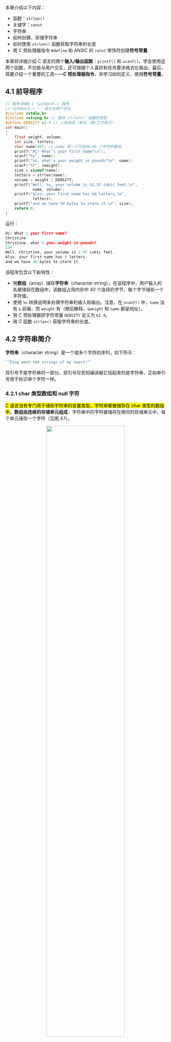 本章介绍以下内容：

- 函数：`strlen()`
- 关键字：`const`
- 字符串
- 如何创建、存储字符串
- 如何使用 `strlen()` 函数获取字符串的长度
- 用 C 预处理器指令 `#define` 和 ANSIC 的 `const` 修饰符创建**符号常量**

本章将详细介绍 C 语言的两个**输入/输出函数**：`printf()` 和 `scanf()`。学会使用这两个函数，不仅能与用户交互，还可根据个人喜好和任务要求格式化输出。最后，简要介绍一个重要的工具——**C 预处理器指令**，并学习如何定义、使用**符号常量**。

## 4.1 前导程序

```c
// 程序清单4.1 talkback.c 程序
// talkback.c -- 演示与用户交互
#include <stdio.h>
#include <string.h> // 提供 strlen() 函数的原型
#define DENSITY 62.4 // 人体密度（单位：磅/立方英尺）
int main()
{
    float weight, volume;
    int size, letters;
    char name[40]; // name 是一个可容纳 40 个字符的数组
    printf("Hi! What's your first name?\n");
    scanf("%s", name);
    printf("%s, what's your weight in pounds?\n", name);
    scanf("%f", &weight);
    size = sizeof(name);
    letters = strlen(name);
    volume = weight / DENSITY;
    printf("Well, %s, your volume is %2.2f cubic feet.\n",
            name, volume);
    printf("Also, your first name has %d letters,\n",
            letters);
    printf("and we have %d bytes to store it.\n", size);
    return 0;
}
```

运行：

```c
Hi! What's your first name?
Christine
Christine, what's your weight in pounds?
154
Well, Christine, your volume is 2.47 cubic feet.
Also, your first name has 9 letters,
and we have 40 bytes to store it.
```

该程序包含以下新特性：

- 用**数组**（array）储存**字符串**（character string）。在该程序中，用户输入的名被储存在数组中，该数组占用内存中 40 个连续的字节，每个字节储存一个字符值。
- 使用 `%s` 转换说明来处理字符串的输入和输出。注意，在 `scanf()` 中，`name` 没有 `&` 前缀，而 `weight` 有（稍后解释，`&weight` 和 `name` 都是地址）。
- 用 C 预处理器把字符常量 `DENSITY` 定义为 `62.4`。
- 用 C 函数 `strlen()` 获取字符串的长度。

## 4.2 字符串简介

**字符串**（character string）是一个或多个字符的序列，如下所示：

```c
`"Zing went the strings of my heart!"`
```

双引号不是字符串的一部分。双引号仅告知编译器它括起来的是字符串，正如单引号用于标识单个字符一样。

### 4.2.1 char 类型数组和 null 字符

<mark>C 语言没有专门用于储存字符串的变量类型，字符串都被储存在 char 类型的数组中</mark>。**数组由连续的存储单元组成**，字符串中的字符被储存在相邻的存储单元中，每个单元储存一个字符（见图 4.1）。

<div align=center>
<img width="70%" src="\programme\C_C++\C_primer_plus\image\数组中的字符串.png"/><br>
<div style="text-align: justify; display: inline-block; color: #5b5b5b; padding: 2px;"> 图 4.1 数组中的字符串</div>
</div>

图 4.1 中数组末尾位置的字符 `\0`。这是**空字符**（null character），C 语言用它标记字符串的结束。空字符不是数字 0，它是**非打印字符**，其 ASCII 码值是（或等价于）0。<mark>C 中的字符串一定以空字符结束，这意味着数组的容量必须至少比待存储字符串中的字符数多 1</mark>。因此，程序清单 4.1 中有 40 个存储单元的字符串，只能储存 39 个字符，剩下一个字节留给空字符。

那么，什么是数组？可以把数组看作是一行连续的多个存储单元。用更正式的说法是，数组是**同类型数据元素的有序序列**。程序清单 4.1 声明创建了一个包含 40 个存储单元（或元素）的数组，每个单元储存一个 `char` 类型的值：

```c
char name[40];
```

`name` 后面的方括号表明这是一个数组，方括号中的 40 表明该数组中的元素数量。`char` 表明每个元素的类型。

字符串看上去比较复杂！必须先创建一个数组，把字符串中的字符逐个放入数组，还要记得在末尾加上一个 `\0`。还好，计算机可以自己处理这些细节。

### 4.2.2 使用字符串

```c
// 程序清单4.2 praise1.c程序
/* praise1.c -- 使用不同类型的字符串 */
#include <stdio.h>
#define PRAISE "You are an extraordinary being."
int main(void)
{
    char name[40];

    printf("What's your name? ");
    scanf("%s", name);
    printf("Hello, %s.%s\n", name, PRAISE);

    return 0;
}
```

运行：

```c
What's your name? Angela Plains
Hello, Angela.You are an extraordinary being.
```

`%s` 告诉 `printf()` 打印一个字符串。`%s` 出现了两次，因为程序要打印两个字符串：一个储存在 `name` 数组中；一个由 `PRAISE` 来表示。

不用亲自把空字符放入字符串末尾，`scanf()` 在读取输入时就已完成这项工作。也不用在字符串常量 `PRAISE` 末尾添加空字符。`PRAISE` 后面用双引号括起来的文本是一个字符串。<mark>编译器会在末尾加上空字符</mark>。

注意（这很重要），`scanf()` 只读取了 `Angela Plains` 中的 `Angela`，<mark> scanf() 在遇到第 1 个空白（空格、制表符或换行符）时就不再读取输入</mark>。因此，`scanf()` 在读到 `Angela` 和 `Plains` 之间的空格时就停止了。一般而言，根据 `%s` 转换说明，`scanf()` 只会读取字符串中的一个单词，而不是一整句。C 语言还有其他的输入函数（如，`fgets()`），用于读取一般字符串。后面章节将详细介绍这些函数。

#### 字符串和字符

字符串常量 `"x"` 和字符常量 `'x'` 不同。

- 区别之一在于 `'x'` 是**基本类型**（char），而 `"x"` 是**派生类型**（`char` 数组）；
- 区别之二是 `"x"` 实际上由两个字符组成：`'x'` 和空字符 `\0`。

### 4.2.3 sizeof 运算符和 strlen() 函数

`sizeof` 运算符以字节为单位给出对象的大小。`strlen()` 函数给出字符串中的字符长度。因为 1 字节储存一个字符，读者可能认为把
两种方法应用于字符串得到的结果相同，但事实并非如此。

```c
// 程序清单4.3 praise2.c程序
/* praise2.c */
// 如果编译器不识别 %zd，尝试换成 %u 或 %lu。
#include <stdio.h>
#include <string.h> /* 提供 strlen() 函数的原型 */
#define PRAISE "You are an extraordinary being."

int main(void)
{
    char name[40];

    printf("What's your name? ");
    scanf("%s", name);
    printf("Hello, %s.%s\n", name, PRAISE);
    printf("Your name of %zd letters occupies %zd memory cells.\n",
            strlen(name), sizeof name);
    printf("The phrase of praise has %zd letters ",
            strlen(PRAISE));
    printf("and occupies %zd memory cells.\n", sizeof PRAISE);

    return 0;
}
```

运行：

```c
What's your name? Serendipity Chance
Hello, Serendipity.You are an extraordinary being.
Your name of 11 letters occupies 40 memory cells.
The phrase of praise has 31 letters and occupies 32 memory cells.
```

`string.h` 头文件包含多个与字符串相关的函数原型，包括 `strlen()`。一般而言，C 把函数库中相关的函数归为一类，并为每类函数提供一个头文件。例如：

- `printf()` 和 `scanf()` 都隶属标准输入和输出函数，使用 `stdio.h` 头文件。
- `string.h` 头文件中包含了 `strlen()` 函数和其他一些与字符串相关的函数，如**拷贝字符串的函数**和**字符串查找函数**。

注意，程序清单 4.3 使用了两种方法处理很长的 `printf()` 语句。

- 第 1 种方法是将 `printf()` 语句分为两行，</mark>可以在参数之间断为两行，但是不要在双引号中的字符串中间断开</mark>；
- 第 2 种方法是使用两个 `printf()` 语句打印一行内容，只在第 2 条 `printf()` 语句中使用换行符（`\n`）。

`sizeof` 运算符报告，`name` 数组有 40 个存储单元。但是，只有前 11 个单元用来储存 `Serendipity`，所以 `strlen()` 得出的结果是 11。`name` 数组的第 12 个单元储存空字符，`strlen()` 并未将其计入。

对于 `PRAISE`，用 `strlen()` 得出的也是字符串中的**字符数**（包括空格和标点符号）。然而，`sizeof` 运算符给出的数更大，因为**它把字符串末尾不可见的空字符也计算在内**。该程序并未明确告诉计算机要给字符串预留多少空间，所以它必须计算双引号内的字符数。

C99 和 C11 标准专门为 `sizeof` 运算符的返回类型添加了 `%zd` 转换说明，这对于 `strlen()` 同样适用。
对于早期的 C，还要知道 `sizeof` 和 `strlen()` 返回的实际类型（通常是 `unsigned` 或 `unsigned long`）。

另外，还要注意一点：上一章的 `sizeof` 使用了**圆括号**，但本例没有。<mark>圆括号的使用时机否取决于运算对象是类型还是特定量。运算对象是类型时，圆括号必不可少，但是对于特定量，可有可无</mark>。也就是说，对于类型，应写成 `sizeof(char)` 或 `sizeof(float)`；对于特定量，可写成 `sizeof name` 或 `sizeof 6.28`。尽管如此，还是建议所有情况下都使用圆括号，如 `sizeof(6.28)`。

## 4.3 常量和 C 预处理器

```c
circumference = 3.14159 * diameter;
circumference = pi * diameter;
```

这里，`3.14159` 是**常量**，`pi` 是**符号常量**。

为什么使用符号常量更好？

- 首先，常量名比数字表达的信息更多。
- 另外，假设程序中的多处使用一个常量，有时需要改变它的值。如果程序使用符号常量，则只需更改符号常量的定义，不用在程序中查找使用常量的地方，然后逐一修改。

如何创建符号常量？方法之一是声明一个变量，然后将该变量设置为所需的常量。如：

```c
float taxrate;
taxrate = 0.015;
```

这样做提供了一个符号名，但是 `taxrate` 是一个变量，程序可能会无意间改变它的值。

C 语言还提供了一个更好的方案——C 预处理器。**C 预处理器**也可以用来定义符号常量。只需在程序顶部添加下面一行：

```c
#define TAXRATE 0.015
```

编译程序时，程序中所有的 `TAXRATE` 都会被替换成 `0.015`。这一过程被称为**编译时替换**（compile-time substitution）。在运行程序时，程序中所有的替换均已完成。通常，这样定义的常量也称为**明示常量**（manifest constant）。

请注意格式，首先是 `#define`，接着是符号常量名（`TAXRATE`），然后是符号常量的值（`0.015`）。注意，其中并没有 `=` 符号。所以，其通用格式如下：

```c
#define NAME value
```

实际应用时，用选定的符号常量名和合适的值来替换 `NAME` 和 `value`。<mark>注意，末尾不用加分号</mark>，因为这是一种由预处理器处理的替换机制。为什么 `TAXRATE` 要用大写？用大写表示符号常量是 C 语言一贯的传统。这样，在程序中看到全大写的名称就立刻明白这是一个符号常量，而非变量。大写常量只是为了提高程序的可读性，即使全用小写来表示符号常量，程序也能照常运行。尽管如此，初学者还是应该养成大写常量的好习惯。

另外，还有一个不常用的命名约定，即在名称前带 `c_` 或 `k_` 前缀来表示常量（如，`c_level` 或 `k_line`）。

符号常量的命名规则与变量相同。可以使用大小写字母、数字和下划线字符，首字符不能为数字。

> 其实，符号常量的概念在 K&R 合著的《C 语言程序设计》中介绍过。但是，在历年的 C 标准中（包括最新的 C11），并没有符号常量的概念，只提到过 #define 最简单的用法是定义一个“明示常量”。市面上各编程书籍对此概念的理解不同，有些作者把 #define 宏定义实现的“常量”归为“明示常量”；有些作者（如，本书的作者）则认为“明示常量”相当于“符号常量”。

`#define` 指令还可定义字符和字符串常量。前者使用单引号，后者使用双引号。如下所示：

```c
#define BEEP '\a'
#define TEE 'T'
#define ESC '\033'
#define OOPS "Now you have done it!"
```

记住，符号常量名后面的内容被用来替换符号常量。不要犯这样的常见错误：

```c
/* 错误的格式 */
#define TOES = 20
```

如果这样做，替换 `TOES` 的是 `= 20`，而不是 `20`。这种情况下，下面的语句：

```c
digits = fingers + TOES;
```

将被转换成错误的语句：

```c
digits = fingers + = 20;
```

### 4.3.1 const 限定符

C90 标准新增了 `const` 关键字，**用于限定一个变量为只读**。（注意，在 C 语言中，用 `const` 类型限定符声明的是变量，不是常量。）其声明如下：

```c
const int MONTHS = 12; // MONTHS 在程序中不可更改，值为 12
```

这使得 `MONTHS` 成为一个只读值。也就是说，可以在计算中使用 `MONTHS`，可以打印 `MONTHS`，但是不能更改 `MONTHS` 的值。`const` 用起来比 `#define` 更灵活，

### 4.3.2 明示常量

C 头文件 `limits.h` 和 `float.h` 分别提供了与**整数类型和浮点类型大小限制**相关的详细信息。每个头文件都定义了一系列供实现使用的**明示常量**。例如，`limits.h` 头文件包含以下类似的代码：

```c
#define INT_MAX +32767
#define INT_MIN -32768
```

这些明示常量代表 `int` 类型可表示的最大值和最小值。如果系统使用 32 位的 `int`，该头文件会为这些明示常量提供不同的值。如果在程序中包含 `limits.h` 头文件，就可编写下面的代码：

```c
printf("Maximum int value on this system = %d\n", INT_MAX);
```

如果系统使用 4 字节的 `int`，`limits.h` 头文件会提供符合 4 字节 `int` 的 `INT_MAX` 和 `INT_MIN`。表 4.1 列出了 `limits.h` 中能找到的一些明示常量。

<div align=center>
<img width="90%" src="\programme\C_C++\C_primer_plus\image\limits中的一些明示常量.png"/><br>
<div style="text-align: justify; display: inline-block; color: #5b5b5b; padding: 2px;"> 表 4.1 limits.h 中的一些明示常量</div>
</div>

> 本书作者认为“明示常量”相当于“符号常量”，经常在书中混用这两个术语。

类似地，`float.h` 头文件中也定义一些明示常量，如 `FLT_DIG` 和 `DBL_DIG`，分别表示 `float` 类型和 `double` 类型的有效数字位数表 4.2 列出了 float.h 中的一些明示常量，可以使用文本编辑器打开并查看系统使用的 `float.h` 头文件。表中所列都与 `float` 类型相关。把明示常量名中的 `FLT` 分别替换成 `DBL` 和 `LDBL`，即可分别表示 `double` 和 `long double` 类型对应的明示常量（表中假设系统使用 2 的幂来表示浮点数）。

<div align=center>
<img width="90%" src="\programme\C_C++\C_primer_plus\image\float中的一些明示常量.png"/><br>
<div style="text-align: justify; display: inline-block; color: #5b5b5b; padding: 2px;"> 表 4.2 float.h 中的一些明示常量</div>
</div>

## 4.4 printf() 和 scanf()

`printf()` 函数和 `scanf()` 函数能让用户可以与程序交流，它们是输入/输出函数，或简称为 **I/O 函数**。过去，这些函数和 C 库的一些其他函数一样，并不是 C 语言定义的一部分。最初，C 把输入/输出的实现留给了编译器的作者，这样可以针对特殊的机器更好地匹配输入/输出。后来，考虑到兼容性的问题，各编译器都提供不同版本的 `printf()` 和 `scanf()`。尽管如此，各版本之间偶尔有一些差异。C90 和 C99 标准规定了这些函数的标准版本，本书亦遵循这一标准。

虽然 `printf()` 是输出函数，`scanf()` 是输入函数，但是<mark>它们的工作原理几乎相同</mark>。两个函数都使用**格式字符串**和**参数列表**。

### 4.4.1 printf() 函数

请求 `printf()` 函数打印数据的指令要与待打印数据的类型相匹配。例如，打印整数时使用 `%d`，打印字符时使用 `%c`。这些符号被称为**转换说明**（conversion specification），它们指定了如何把数据转换成可显示的形式。表 4.3 列出了一些转换说明和各自对应的输出类型。

<div align=center>
<img width="90%" src="\programme\C_C++\C_primer_plus\image\printf转换说明.png"/><br>
<div style="text-align: justify; display: inline-block; color: #5b5b5b; padding: 2px;"> 表 4.3 转换说明及其打印的输出结果</div>
</div>

### 4.4.2 使用 printf()

`printf()` 函数的格式：

```c
printf( 格式字符串, 待打印项1, 待打印项2,...);
```

待打印项 1、待打印项 2 等都是要打印的项。它们可以是**变量**、**常量**，甚至是**在打印之前先要计算的表达式**。

如图 4.7 所示，格式字符串包含两种形式不同的信息：

- 实际要打印的字符；
- 转换说明。

<div align=center>
<img width="50%" src="\programme\C_C++\C_primer_plus\image\剖析格式字符串.png"/><br>
<div style="text-align: justify; display: inline-block; color: #5b5b5b; padding: 2px;"> 图 4.7 剖析格式字符串</div>
</div>

> 格式字符串中的转换说明一定要与后面的每个项相匹配，若忘记这个基本要求会导致严重的后果。

如果只打印短语或句子，就不需要使用任何转换说明。如果只打印数据，也不用加入说明文字。

```c
printf("Farewell! thou art too dear for my possessing,\n");
printf("%c%d\n", '$', 2 * cost);
```

注意第 2 条语句，待打印列表的第 1 个项是一个字符常量，不是变量；第 2 个项是一个乘法表达式。这说明 `printf()` 使用的是值，无论是变量、常量还是表达式的值。'

由于 `printf()` 函数使用 `%` 符号来标识转换说明，因此打印 `%` 符号就成了个问题。如果单独使用一个 `%` 符号，编译器会认为漏掉了一个转换字符。解决方法很简单，使用两个 `%` 符号就行了：

```c
pc = 2*6;
printf("Only %d%% of Sally's gribbles were edible.\n", pc);
```

### 4.4.3 printf() 的转换说明修饰符

在 `%` 和转换字符之间插入**修饰符**可修饰基本的转换说明。表 4.4 和表 4.5 列出可作为修饰符的合法字符。如果要插入多个字符，其书写顺序应该与表 4.4 中列出的顺序相同。不是所有的组合都可行。表中有些字符是 C99 新增的，如果编译器不支持 C99，则可能不支持表中的所有项。

<div align=center>
<img width="90%" src="\programme\C_C++\C_primer_plus\image\printf的修饰符.png"/><br>
<div style="text-align: justify; display: inline-block; color: #5b5b5b; padding: 2px;"> 表 4.4 printf() 的修饰符</div>
</div>

<div align=center>
<img width="90%" src="\programme\C_C++\C_primer_plus\image\printf的标记.png"/><br>
<div style="text-align: justify; display: inline-block; color: #5b5b5b; padding: 2px;"> 表 4.5 printf() 中的标记</div>
</div>

##### 注意：类型可移植性

`sizeof` 运算符以字节为单位返回类型或值的大小。这应该是某种形式的整数，但是标准只规定了该值是无符号整数。在不同的实现中，它可以是 `unsigned int`、`unsigned long` 甚至是 `unsigned long long`。因此，如果要用 `printf()` 函数显示 `sizeof` 表达式，根据不同系统，可能使用 `%u`、`%lu` 或 `%llu`。这意味着要查找你当前系统的用法，如果把程序移植到不同的系统还要进行修改。鉴于此， C 提供了可移植性更好的类型。

- 首先，`stddef.h` 头文件（在包含 `stdio.h` 头文件时已包含其中）把 `size_t` 定义成系统使用 `sizeof` 返回的型，这被称为**底层类型**（underlying type）。
- 其次，`printf()` 使用 `z` 修饰符表示打印相应的类型。
- 同样，C 还定义了 `ptrdiff_t` 类型和 `t` 修饰符来表示系统使用的两个地址差值的底层有符号整数类型。

##### 注意：float 参数的转换

对于浮点类型，有用于 `double` 和 `long double` 类型的转换说明，却没有 `float` 类型的。这是因为在 K&R C 中，表达式或参数中的 `float` 类型值会被自动转换成 `double` 类型。一般而言，ANSI C 不会把 `float` 自动转换成 `double`。然而，为保护大量假设 float 类型的参数被自动转换成 `double` 的现有程序，`printf()` 函数中所有 `float` 类型的参数（对未使用显式原型的所有 C 函数都有效）仍自动转换成 `double` 类型。因此，无论是 K&R C 还是 ANSI C，都没有显示 `float` 类型值专用的转换说明。

#### 1. 使用修饰符和标记的示例

先来看看**字段宽度**在打印整数时的效果。考虑程序清单 4.7 中的程序。

```c
// 程序清单 4.7 width.c 程序
/* width.c -- 字段宽度 */
#include <stdio.h>
#define PAGES 959
int main(void)
{
    printf("*%d*\n", PAGES);
    printf("*%2d*\n", PAGES);
    printf("*%10d*\n", PAGES);
    printf("*%-10d*\n", PAGES);
    return 0;
}
```

运行：

```c
*959*
*959*
*       959*
*959       *
```

程序中使用**星号**（`*`）标出每个字段的开始和结束。

- 第 1 个转换说明 `%d` 不带任何修饰符，其对应的输出结果与带整数字段宽度的转换说明的输出结果相同。在默认情况下，没有任何修饰符的转换说明，就是这样的打印结果。
- 第 2 个转换说明是 `%2d`，其对应的输出结果应该是 `2` 字段宽度。因为待打印的整数有 3 位数字，所以**字段宽度自动扩大以符合整数的长度**。
- 第 3 个转换说明是 `%10d`，其对应的输出结果有 10 个空格宽度，实际上在两个星号之间有 7 个空格和 3 位数字，并且数字位于字段的右侧。
- 最后一个转换说明是 `%-10d`，其对应的输出结果同样是 10 个空格宽度，`-` 标记说明打印的数字位于字段的左侧。

接下来看看**浮点型**格式。请输入、编译并运行程序清单 4.8 中的程序。

```c
// 程序清单 4.8 floats.c 程序
// floats.c -- 一些浮点型修饰符的组合
#include <stdio.h>
int main(void)
{
    const double RENT = 3852.99; // const 变量
    printf("*%f*\n", RENT);
    printf("*%e*\n", RENT);
    printf("*%4.2f*\n", RENT);
    printf("*%3.1f*\n", RENT);
    printf("*%10.3f*\n", RENT);
    printf("*%10.3E*\n", RENT);
    printf("*%+4.2f*\n", RENT);
    printf("*%010.2f*\n", RENT);
    return 0;
}
```

运行：

```c
*3852.990000*
*3.852990e+03*
*3852.99*
*3853.0*
*  3852.990*
* 3.853E+03*
*+3852.99*
*0003852.99*
```

该程序中使用了 `const` 关键字，限定变量为只读。

- 本例的第 1 个转换说明是 `%f`。在这种情况下，字段宽度和小数点后面的位数均为系统默认设置，即字段宽度是容纳带打印数字所需的位数和小数点后打印 6 位数字。
- 第 2 个转换说明是 `%e`。默认情况下，编译器在小数点的左侧打印 1 个数字，在小数点的右侧打印 6 个数字。这样打印的数字太多！解决方案是指定小数点右侧显示的位数，程序中接下来的 4 个例子就是这样做的。请注意，第 4 个和第 6 个例子对输出结果进行了四舍五入。另外，第 6 个例子用 `E` 代替了 `e`。
- 第 7 个转换说明中包含了 `+` 标记，这使得打印的值前面多了一个代数符号（`+`）。0 标记使得打印的值前面以 0 填充以满足字段要求。注意，转换说明 `%010.2f` 的第 1 个 0 是标记，句点（`.`）之前、标记之后的数字（本例为 10）是指定的字段宽度。尝试修改 `RENT` 的值，看看编译器如何打印不同大小的值。

程序清单 4.9 演示了其他组合。

```c
// 程序清单 4.9 flags.c 程序
/* flags.c -- 演示一些格式标记 */
#include <stdio.h>
int main(void)
{
    printf("%x %X %#x\n", 31, 31, 31);
    printf("**%d**% d**% d**\n", 42, 42, -42);
    printf("**%5d**%5.3d**%05d**%05.3d**\n", 6, 6, 6, 6);
    return 0;
}
```

运行：

```c
1f 1F 0x1f
**42** 42**-42**
**    6**  006**00006**  006**
```

- 第 1 行输出中，`1f` 是十六进制数，等于十进制数 31。第 1 行 `printf()` 语句中，根据 `%x` 打印出 `1f`，`%F` 打印出 `1F`，`%#x` 打印出 `0x1f`。
- 第 2 行输出演示了如何在转换说明中用空格在输出的正值前面生成前导空格，负值前面不产生前导空格。这样的输出结果比较美观，因为打印出来的正值和负值在相同字段宽度下的有效数字位数相同。
- 第 3 行输出演示了如何在整型格式中使用精度（`%5.3d`）生成足够的前导 0 以满足最小位数的要求（本例是 3）。然而，使用 0 标记会使得编译器用前导 0 填充满整个字段宽度。最后，如果 0 标记和精度一起出现，0 标记会被忽略。

下面来看看**字符串格式**的示例。考虑程序清单 4.10 中的程序。

```c
// 程序清单 4.10 stringf.c 程序
/* stringf.c -- 字符串格式 */
#include <stdio.h>
#define BLURB "Authentic imitation!"
int main(void)
{
    printf("[%2s]\n", BLURB);
    printf("[%24s]\n", BLURB);
    printf("[%24.5s]\n", BLURB);
    printf("[%-24.5s]\n", BLURB);
    return 0;
}
```

运行：

```c
[Authentic imitation!]
[    Authentic imitation!]
[                   Authe]
[Authe                   ]
```

注意，虽然第 1 个转换说明是 `%2s`，但是字段被扩大为可容纳字符串中的所有字符。还需注意，精度限制了待打印字符的个数。`.5` 告诉 `printf()` 只打印 5 个字符。另外，`-` 标记使得文本左对齐输出。

### 4.4.4 转换说明的意义

**转换说明**把以二进制格式储存在计算机中的值转换成一系列字符（字符串）以便于显示。例如，数字 76 在计算机内部的存储格式是二进制数 01001100。

- `%d` 转换说明将其转换成字符 7 和 6，并显示为 76；
- `%x` 转换说明把相同的值（01001100）转换成十六进制记数法 `4c`；
- `%c` 转换说明把 01001100 转换成字符 `L`。

**转换**（conversion）可能会误导读者认为原始值被转替换成转换后的值。实际上，<mark>转换说明是翻译说明</mark>，`%d` 的意思是“把给定的值翻译成十进制整数文本并打印出来”。

#### 1. 转换不匹配

- 首先，`short int` 的大小是 2 字节；其次，系统使用**二进制补码**来表示有符号整数。这种方法，数字 0\~32767 代表它们本身，而数字 32768\~65535 则表示负数。其中，65535 表示 -1，65534 表示 -2，以此类推。
- 一个数字可以被解释成两个不同的值。尽管并非所有的系统都使用这种方法来表示负整数，但要注意一点：别期望用 `%u` 转换说明能把数字和符号分开。
- `short int` 是 2 字节，`char` 是 1 字节。当 `printf()` 使用 `%c` 打印 336 时，它只会查看储存 336 的 2 字节中的后 1 字节。这种截断相当于用一个整数除以 256，只保留其余数。在这种情况下，余数是 80，对应的 ASCII 值是字符 `P`。用专业术语来说，该数字被解释成“以 256 为模”（modulo 256），即该数字除以 256 后取其余数。

#### 2. printf() 的返回值

大部分 C 函数都有一个返回值，这是函数计算并返回给主调程序（calling program）的值。例如，C 库包含一个 `sqrt()` 函数，接受一个数作为参数，并返回该数的平方根。可以把返回值**赋给变量**，也可以用于**计算**，还可以**作为参数传递**。总之，可以把返回值像其他值一样使用。`printf()` 函数也有一个返回值，它返回**打印字符的个数**。注意，计算针对所有字符数，包括**空格**和不可见的**换行符**（`\n`）。如果有输出错误，`printf()` 则返回一个**负值**（`printf()` 的旧版本会返回不同的值）。

`printf()` 的返回值是其打印输出功能的附带用途，通常很少用到，但在检查输出错误时可能会用到（如，在写入文件时很常用）。

#### 3. 打印较长的字符串

有时，`printf()` 语句太长，在屏幕上不方便阅读。如果**空白**（空格、制表符、换行符）仅用于分隔不同的参数，C 编译器会忽略它们。因此，一条语句可以写成多行，只需在不同部分之间输入空白即可。

但是，<mark>不能在双引号括起来的字符串中间断行</mark>。否则，C 编译器会报错：字符串常量中有**非法字符**。在字符串中，可以使用 `\n` 来表示换行字符，但是不能通过按下 Enter（或 Return）键产生实际的换行符。

给字符串断行有 3 种方法，如程序清单 4.14 所示。

```c
// 程序清单 4.14 longstrg.c 程序
/* longstrg.c ––打印较长的字符串 */
#include <stdio.h>
int main(void)
{
    printf("Here's one way to print a ");
    printf("long string.\n");
    printf("Here's another way to print a \
        long string.\n");
    printf("Here's the newest way to print a "
        "long string.\n"); /* ANSI C */
    return 0;
}
```

运行：

```c
Here's one way to print a long string.
Here's another way to print a         long string.
Here's the newest way to print a long string.
```

- 方法 1：使用多个 `printf()` 语句。因为第 1 个字符串没有以 `\n` 字符结束，所以第 2 个字符串紧跟第 1 个字符串末尾输出。
- 方法 2：用反斜杠（`\`）和 Enter（或 Return）键组合来断行。这使得光标移至下一行，而且字符串中不会包含换行符。其效果是在下一行继续输出。但是，<mark>下一行代码必须和程序清单中的代码一样从最左边开始</mark>。如果缩进该行，比如缩进 5 个空格，那么这 5 个空格就会成为字符串的一部分。
- 方法 3：ANSI C 引入的**字符串连接**。在两个用双引号括起来的字符串之间用空白隔开，C 编译器会把多个字符串看作是一个字符串。因此，以下 3 种形式是等效的：

```c
printf("Hello, young lovers, wherever you are.");
printf("Hello, young " "lovers" ", wherever you are.");
printf("Hello, young lovers"
    ", wherever you are.");
```

上述方法中，<mark>要记得在字符串中包含所需的空格</mark>。如，`"young""lovers"` 会成为 `"younglovers"`，而 `"young " "lovers"` 才是 `"younglovers"`。

### 4.4.5 使用 scanf()

C 库包含了多个**输入函数**，`scanf()` 是最通用的一个，因为它可以读取不同格式的数据。当然，从键盘输入的都是文本，因为键盘只能生成文本字符：字母、数字和标点符号。如果要输入整数 2014，就要键入字符 2、0、1、4。如果要将其储存为数值而不是字符串，程序就必须把字符依次转换成数值，这就是 `scanf()` 要做的。`scanf()` 把输入的字符串转换成整数、浮点数、字符或字符串，而 `printf()` 正好与它相反，把整数、浮点数、字符和字符串转换成显示在屏幕上的文本。

`scanf()` 和 `printf()` 类似，也使用**格式字符串**和**参数列表**。`scanf()` 中的格式字符串表明字符输入流的目标数据类型。两个函数主要的区别在参数列表中。`printf()` 函数使用变量、常量和表达式，而 `scanf()` 函数使用**指向变量的指针**。

- 如果用 `scanf()` 读取基本变量类型的值，在变量名前加上一个 `&`；
- <mark>如果用 scanf() 把字符串读入字符数组中，不要使用 &</mark>。

程序清单 4.15 中的小程序演示了这两条规则。

```c
// 程序清单 4.15 input.c 程序
// input.c -- 何时使用 &
#include <stdio.h>
int main(void)
{
    int age; // 变量
    float assets; // 变量
    char pet[30]; // 字符数组，用于储存字符串

    printf("Enter your age, assets, and favorite pet.\n");
    scanf("%d %f", &age, &assets); // 这里要使用 &
    scanf("%s", pet); // 字符数组不使用 &
    printf("%d $%.2f %s\n", age, assets, pet);
    return 0;
}
```

运行：

```c
Enter your age, assets, and favorite pet.
38
92360.88 llama
38 $92360.88 llama
```

`scanf()` 函数使用空白（换行符、制表符和空格）把输入分成多个字段。在依次把转换说明和字段匹配时跳过空白。注意，上面示例的输入项（粗体部分是用户的输入）分成了两行。<mark>只要在每个输入项之间输入至少一个换行符、空格或制表符即可，可以在一行或多行输入</mark>：

```c
Enter your age, assets, and favorite pet.
42
2121.45
guppy
42 $2121.45 guppy
```

<mark>唯一例外的是 %c 转换说明。根据 %c，scanf() 会读取每个字符，包括空白</mark>。

`scanf()` 函数所用的转换说明与 `printf()` 函数几乎相同。主要的区别是，对于 `float` 类型和 `double` 类型，`printf()` 都使用`%f`、`%e`、`%E`、`%g` 和 `%G` 转换说明。而 `scanf()` 只把它们用于 `float` 类型，对于 `double` 类型时要使用 `l` 修饰符。表 4.6 列出了 C99 标准中常用的转换说明。

<div align=center>
<img width="90%" src="\programme\C_C++\C_primer_plus\image\scanf转换说明.png"/><br>
<div style="text-align: justify; display: inline-block; color: #5b5b5b; padding: 2px;"> 表 4.6 ANSI C 中 scanf() 的转换说明</div>
</div>

可以在表 4.6 所列的转换说明中（百分号和转换字符之间）使用修饰符。如果要使用多个修饰符，必须按表 4.7 所列的顺序书写。

<div align=center>
<img width="90%" src="\programme\C_C++\C_primer_plus\image\scanf修饰符.png"/><br>
<div style="text-align: justify; display: inline-block; color: #5b5b5b; padding: 2px;"> 表 4.7 scanf() 转换说明中的修饰符</div>
</div>

使用转换说明比较复杂，而且这些表中还省略了一些特性。省略的主要特性是，从高度格式化源中读取选定数据，如穿孔卡或其他数据 z 记录。因为在本书中，`scanf()` 主要作为与程序交互的便利工具，所以我们不在书中讨论更复杂的特性。

#### 1. 从 scanf() 角度看输入

假设 `scanf()` 根据一个 `%d` 转换说明读取一个整数。`scanf()` 函数每次读取一个字符，跳过所有的空白字符，直至遇到第 1 个非空白字符才开始读取。因为要读取整数，所以 `scanf()` 希望发现一个数字字符或者一个符号（`+` 或 `-`）。如果找到一个数字或符号，它便保存该字符，并读取下一个字符。如果下一个字符是数字，它便保存该数字并读取下一个字符。`scanf()` 不断地读取和保存字符，直至遇到非数字字符。如果遇到一个非数字字符，它便认为读到了整数的末尾。然后，`scanf()` 把非数字字符放回输入。<mark>这意味着程序在下一次读取输入时，首先读到的是上一次读取丢弃的非数字字符</mark>。最后，`scanf()` 计算已读取数字（可能还有符号）相应的数值，并将计算后的值放入指定的变量中。

如果使用**字段宽度**，`scanf()` 会在字段结尾或第 1 个空白字符处停止读取（满足两个条件之一便停止）。

如果第 1 个非空白字符是 A 而不是数字，会发生什么情况？`scanf()` 将停在那里，并把 A 放回输入中，不会把值赋给指定变量。程序在下一次读取输入时，首先读到的字符是 A。如果程序只使用 `%d` 转换说明， `scanf()` 就一直无法越过 A 读下一个字符。<mark>另外，如果使用带多个转换说明的 scanf()，C 规定在第 1 个出错处停止读取输入</mark>。

用其他数值匹配的转换说明读取输入和用 `%d` 的情况相同。区别在于 `scanf()` 会把更多字符识别成数字的一部分。例如，`%x` 转换说明要求 `scanf()` 识别十六进制数 a\~f 和 A\~F。浮点转换说明要求 `scanf()` 识别小数点、e 记数法（指数记数法）和新增的 p 记数法（十六进制指数记数法）。

如果使用 `%s` 转换说明，`scanf()` 会读取除空白以外的所有字符。`scanf()` 跳过空白开始读取第 1 个非空白字符，并保存非空白字符直到再次遇到空白。这意味着 `scanf()` 根据 `%s` 转换说明读取一个单词，即不包含空白字符的字符串。如果使用字段宽度，`scanf()` 在字段末尾或第 1 个空白字符处停止读取。无法利用字段宽度让只有一个 `%s` 的 `scanf()` 读取多个单词。最后要注意一点：当 `scanf()` 把字符串放进指定数组中时，它会在字符序列的末尾加上 `'\0'`，让数组中的内容成为一个 C 字符串。

实际上，在 C 语言中 `scanf()` 并不是最常用的输入函数。这里重点介绍它是因为它能读取不同类型的数据。C 语言还有其他的输入函数，如 `getchar()` 和 `fgets()`。这两个函数更适合处理一些特殊情况，如**读取单个字符**或**包含空格的字符串**。

#### 2. 格式字符串中的普通字符

`scanf()` 函数允许把普通字符放在格式字符串中。除空格字符外的普通字符必须与输入字符串严格匹配。例如，假设在两个转换说明中添加一个逗号：

```c
scanf("%d,%d", &n, &m);
```

`scanf()` 函数将其解释成：用户将输入一个数字、一个逗号，然后再输入一个数字。也就是说，用户必须像下面这样进行输入两个整数：

```c
88,121
```

由于格式字符串中，`%d` 后面紧跟逗号，所以必须在输入 88 后再输入一个逗号。但是，由于 `scanf()` 会跳过整数前面的空白，所以下面两种输入方式都可以：

```c
88, 121
88,
121
```

格式字符串中的空白意味着跳过下一个输入项前面的所有空白。例如，对于下面的语句：

```c
scanf("%d ,%d", &n, &m);
```

- 以下的输入格式都没问题：

```c
88,121
88 ,121
88 , 121
```

<mark>请注意，“所有空白”的概念包括没有空格的特殊情况</mark>。

除了 `%c`，其他转换说明都会自动跳过待输入值前面所有的空白。因此，`scanf("%d%d", &n, &m)` 与 `scanf("%d %d", &n, &m)` 的行为相同。对于 `%c`，在格式字符串中添加一个空格字符会有所不同。例如，如果把 `%c` 放在格式字符串中的空格前面，`scanf()` 便会跳过空格，从第 1 个非空白字符开始读取。也就是说，`scanf("%c", &ch)` 从输入中的第 1 个字符开始读取，而 `scanf(" %c", &ch)` 则从第 1 个非空白字符开始读取。

#### 3. scanf() 的返回值

- `scanf()` 函数返回成功读取的项数。
- 如果没有读取任何项，且需要读取一个数字而用户却输入一个非数值字符串，`scanf()` 便返回 0。
- 当 `scanf()` 检测到“文件结尾”时，会返回 `EOF`（`EOF` 是 `stdio.h` 中定义的特殊值，通常用 `#define` 指令把 `EOF` 定义为 `-1`）。

### 4.4.6 printf() 和 scanf() 的 \* 修饰符

`printf()` 和 `scanf()` 都可以使用 `*` 修饰符来修改转换说明的含义。但是，它们的用法不太一样。

首先，我们来看 `printf()` 的 `*` 修饰符。如果你不想预先指定字段宽度，希望通过程序来指定，那么可以用 `*` 修饰符代替字段宽度。但还是要用一个参数告诉函数，字段宽度应该是多少。也就是说，如果转换说明是 `%*d`，那么参数列表中应包含 `*` 和 `d` 对应的值。这个技巧也可用于浮点值指定精度和字段宽度。程序清单 4.16 演示了相关用法。

```c
// 程序清单4.16 varwid.c程序
/* varwid.c -- 使用变宽输出字段 */
#include <stdio.h>
int main(void)
{
    unsigned width, precision;
    int number = 256;
    double weight = 242.5;

    printf("Enter a field width:\n");
    scanf("%d", &width);
    printf("The number is :%*d:\n", width, number);
    printf("Now enter a width and a precision:\n");
    scanf("%d %d", &width, &precision);
    printf("Weight = %*.*f\n", width, precision, weight);
    printf("Done!\n");

    return 0;
}
```

运行：

```c
Enter a field width:
6
The number is : 256:
Now enter a width and a precision:
8 3
Weight = 242.500
Done!
```

变量 `width` 提供字段宽度，`number` 是待打印的数字。因为转换说明中 `*` 在 `d` 的前面，所以在 `printf()` 的参数列表中，`width` 在 `number` 的前面。同样，`width` 和 `precision` 提供打印 `weight` 的格式化信息。

这里，用户首先输入 6，因此 6 是程序使用的字段宽度。类似地，接下来用户输入 8 和 3，说明字段宽度是 8，小数点后面显示 3 位数字。一般而言，程序应根据 `weight` 的值来决定这些变量的值。

`scanf()` 中 `*` 的用法与此不同。把 `*` 放在 `%` 和转换字符之间时，会使得 `scanf()` 跳过相应的输出项。程序清单 4.17 就是一个例子。

```c
// 程序清单4.17 skip2.c程序
/* skiptwo.c -- 跳过输入中的前两个整数 */
#include <stdio.h>
int main(void)
{
    int n;

    printf("Please enter three integers:\n");
    scanf("%*d %*d %d", &n);
    printf("The last integer was %d\n", n);

    return 0;
}
```

运行：

```c
Please enter three integers:
2013 2014 2015
226
The last integer was 2015
```

程序清单 4.17 中的 `scanf()` 指示：跳过两个整数，把第 3 个整数拷贝给 n。在程序需要读取文件中特定列的内容时，这项跳过功能很有用。

### 4.4.7 printf() 的用法提示

想把数据打印成列，指定固定字段宽度很有用。因为默认的字段宽度是待打印数字的宽度，如果同一列中打印的数字位数不同，打印出来的数字可能参差不齐。

使用足够大的固定字段宽度可以让输出整齐美观。例如，若使用下面的语句：

```c
printf("%9d %9d %9d\n", val1, val2, val3);
```

运行示例：

```c
       12       234      1222
        4         5        23
    22334      2322     10001
```

在两个转换说明中间插入一个空白字符，可以确保即使一个数字溢出了自己的字段，下一个数字也不会紧跟该数字一起输出（这样两个数字看起来像是一个数字）。这是因为格式字符串中的普通字符（包括空格）会被打印出来。

另一方面，如果要在文字中嵌入一个数字，通常指定一个小于或等于该数字宽度的字段会比较方便。这样，输出数字的宽度正合适，没有不必要的空白。

## 4.5 关键概念

C 语言用 `char` 类型表示单个字符，用字符串表示字符序列。**字符常量**是一种字符串形式，即用双引号把字符括起来：`"Good luck, my friend"`。可以把字符串储存在**字符数组**（由内存中相邻的字节组成）中。字符串，无论是表示成字符常量还是储存在字符数组中，都以一个叫做空字符的隐藏字符结尾。

在程序中，最好用 `#define` 定义**数值常量**，用 `const` 关键字声明的变量为**只读变量**。在程序中使用**符号常量**（**明示常量**），提高了程序的可读性和可维护性。

C 语言的标准输入函数（`scanf()`）和标准输出函数（`printf()`）都使用一种系统。在该系统中，第 1 个参数中的转换说明必须与后续参数中的值相匹配。例如，`int` 转换说明 `%d` 与一个浮点值匹配会产生奇怪的结果。必须格外小心，确保转换说明的数量和类型与函数的其余参数相匹配。对于 `scanf()`，一定要记得在变量名前加上地址运算符（`&`）。

空白字符（制表符、空格和换行符）在 `scanf()` 处理输入时起着至关重要的作用。除了 `%c` 模式（读取下一个字符），`scanf()` 在读取输入时会跳过非空白字符前的所有空白字符，然后一直读取字符，直至遇到空白字符或与正在读取字符不匹配的字符。考虑一下，如果 `scanf()` 根据不同的转换说明读取相同的输入行，会发生什么情况。假设有如下输入行：

```c
  -13.45e12# 0
```

如果其对应的转换说明是 `%d`，`scanf()` 会读取 3 个字符（`-13`）并停在小数点处，小数点将被留在输入中作为下一次输入的首字符。如果其对应的转换说明是 `%f`，`scanf()` 会读取 `-13.45e12`，并停在 `#` 符号处，而 `#` 将被留在输入中作为下一次输入的首字符；然后，`scanf()` 把读取的字符序列 `-13.45e12` 转换成相应的浮点值，并储存在 `float` 类型的目标变量中。如果其对应的转换说明是 `%s`，`scanf()` 会读取 `-13.45e12#`，并停在空格处，空格将被留在输入中作为下一次输入的首字符；然后，`scanf()` 把这 10 个字符的字符码储存在目标字符数组中，并在末尾加上一个空字符。如果其对应的转换说明是 `%c`，`scanf()`只会读取并储存第 1 个字符，该例中是一个空格。

## 4.6 本章小结

字符串是一系列被视为一个处理单元的字符。在 C 语言中，字符串是以空字符（ASCII 码是 0）结尾的一系列字符。可以把字符串储存在字符数组中。数组是一系列同类型的项或元素。下面声明了一个名为 `name`、有 30 个 `char` 类型元素的数组：

```c
char name[30];
```

要确保有足够多的元素来储存整个字符串（包括空字符）。

字符串常量是用双引号括起来的字符序列，如：`"This is an example of astring"`。

`scanf()` 函数（声明在 `string.h` 头文件中）可用于获得字符串的长度（末尾的空字符不计算在内）。`scanf()` 函数中的转换说明是 `%s` 时，可读取一个单词。

C 预处理器为预处理器指令（以 `#` 符号开始）查找源代码程序，并在开始编译程序之前处理它们。处理器根据 `#include` 指令把另一个文件中的内容添加到该指令所在的位置。`#define` 指令可以创建明示常量（符号常量），即代表常量的符号。`limits.h` 和 `float.h` 头文件用 `#define` 定义了一组表示整型和浮点型不同属性的符号常量。另外，还可以使用 `const` 限定符创建定义后就不能修改的变量。

`printf()` 和 `scanf()` 函数对输入和输出提供多种支持。两个函数都使用格式字符串，其中包含的转换说明表明待读取或待打印数据项的数量和类型。另外，可以使用转换说明控制输出的外观：字段宽度、小数位和字段内的布局。
